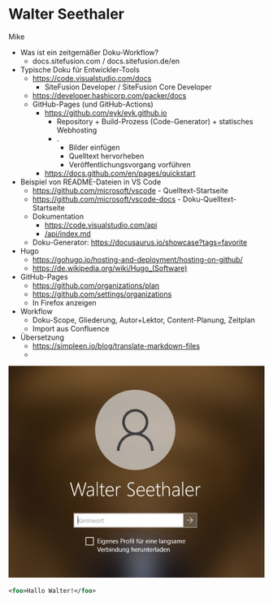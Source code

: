# Walter Seethaler

Mike
- Was ist ein zeitgemäßer Doku-Workflow?
    - docs.sitefusion.com / docs.sitefusion.de/en
- Typische Doku für Entwickler-Tools
    - https://code.visualstudio.com/docs
        - SiteFusion Developer / SiteFusion Core Developer
    - https://developer.hashicorp.com/packer/docs
    - GitHub-Pages (und GitHub-Actions)
        - https://github.com/eyk/eyk.github.io
            - Repository + Build-Prozess (Code-Generator) + statisches Webhosting
            - .
                - Bilder einfügen
                - Quelltext hervorheben
                - Veröffentlichungsvorgang vorführen
        - https://docs.github.com/en/pages/quickstart
- Beispiel von README-Dateien in VS Code
    - https://github.com/microsoft/vscode - Quelltext-Startseite
    - https://github.com/microsoft/vscode-docs - Doku-Quelltext-Startseite
    - Dokumentation
        - https://code.visualstudio.com/api
        - [/api/index.md](https://github.com/microsoft/vscode-docs/blob/main/api/index.md)
    - Doku-Generator: https://docusaurus.io/showcase?tags=favorite
- Hugo
    - https://gohugo.io/hosting-and-deployment/hosting-on-github/
    - https://de.wikipedia.org/wiki/Hugo_(Software)
- GitHub-Pages
    - https://github.com/organizations/plan
    - https://github.com/settings/organizations
    - In Firefox anzeigen
- Workflow
    - Doku-Scope, Gliederung, Autor+Lektor, Content-Planung, Zeitplan
    - Import aus Confluence
- Übersetzung
    - https://simpleen.io/blog/translate-markdown-files
    - 

![Alt text](image.png)

```XML
<foo>Hallo Walter!</foo>
```
